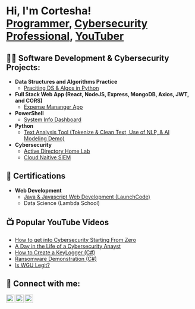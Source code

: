 <h1>Hi, I'm Cortesha! <br/><a href="https://github.com/crd3cc04">Programmer</a>, <a href="https://www.linkedin.com/in/crd3cc04/">Cybersecurity Professional</a>, <a href="https://www.youtube.com/c/connected.journi">YouTuber</a></h1>

<h2>👨‍💻 Software Development & Cybersecurity Projects:</h2>

- <b>Data Structures and Algorithms Practice</b>
  - [Praciting DS & Algos in Python](https://github.com/crd3cc04/LABURL)
- <b>Full Stack Web App (React, NodeJS, Express, MongoDB, Axios, JWT, and CORS)</b>
  - [Expense Mananger App](https://github.com/crd3cc04/LABURL)
- <b>PowerShell</b>
  - [System Info Dashboard](https://github.com/crd3cc04/LABURL)
- <b>Python</b>
  - [Text Analysis Tool (Tokenize & Clean Text, Use of NLP, & AI Modeling Demo)](https://github.com/crd3cc04/LABURL)
- <b>Cybersecurity</b>
  - [Active Directory Home Lab](https://github.com/crd3cc04/LABURL)
  - [Cloud Naitive SIEM](https://github.com/crd3cc04/LABURL)
 
<h2>📃 Certifications</h2>

- <b>Web Development</b>
  - [Java & Javascript Web Development (LaunchCode)](https://github.com/crd3cc04/LABURL)
  - Data Science (Lambda School)
 

<h2>📺 Popular YouTube Videos</h2>

- [How to get into Cybersecurity Starting From Zero](https://www.youtube.com/watch?v=a83ASGn_V_s)
- [A Day in the Life of a Cybersecurity Anayst](https://www.youtube.com/watch?v=uHy3oM7NnoU)
- [How to Create a KeyLogger (C#)](https://www.youtube.com/watch?v=N-L9hklSlNk)
- [Ransomware Demonstration (C#)](https://www.youtube.com/watch?v=OfvdQeh79s0)
- [Is WGU Legit?](https://www.youtube.com/watch?v=E2MwRWxDBkA)

<h2> 🤳 Connect with me:</h2>

[<img align="left" alt="JoshMadakor | YouTube" width="22px" src="https://cdn.jsdelivr.net/npm/simple-icons@v3/icons/youtube.svg" />][youtube]
[<img align="left" alt="JoshMadakor | LinkedIn" width="22px" src="https://cdn.jsdelivr.net/npm/simple-icons@v3/icons/linkedin.svg" />][linkedin]
[<img align="left" alt="JoshMadakor | Instagram" width="22px" src="https://cdn.jsdelivr.net/npm/simple-icons@v3/icons/instagram.svg" />][instagram]

[youtube]: https://www.youtube.com/c/crd3cc04
[instagram]: https://www.instagram.com/connected.journi/
[linkedin]: https://linkedin.com/in/crd3cc04

<!--
**joshmadakor1/joshmadakor1** is a ✨ _special_ ✨ repository because its `README.md` (this file) appears on your GitHub profile.

Here are some ideas to get you started:

- 🔭 I’m currently working on ...
- 🌱 I’m currently learning ...
- 👯 I’m looking to collaborate on ...
- 🤔 I’m looking for help with ...
- 💬 Ask me about ...
- 📫 How to reach me: ...
- 😄 Pronouns: ...
- ⚡ Fun fact: ...
-->
